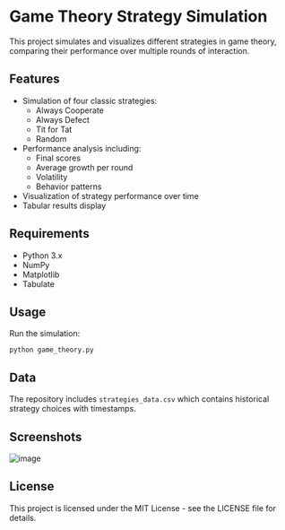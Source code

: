 # Game Theory Strategy Simulation

This project simulates and visualizes different strategies in game theory, comparing their performance over multiple rounds of interaction.

## Features

- Simulation of four classic strategies:
  - Always Cooperate
  - Always Defect
  - Tit for Tat
  - Random
- Performance analysis including:
  - Final scores
  - Average growth per round
  - Volatility
  - Behavior patterns
- Visualization of strategy performance over time
- Tabular results display

## Requirements

- Python 3.x
- NumPy
- Matplotlib
- Tabulate

## Usage

Run the simulation:

```
python game_theory.py
```

## Data

The repository includes `strategies_data.csv` which contains historical strategy choices with timestamps.

## Screenshots

![image](https://github.com/user-attachments/assets/c678ccf3-27f5-4969-9684-6eb3ae05bded)

## License

This project is licensed under the MIT License - see the LICENSE file for details. 
